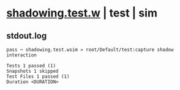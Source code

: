 # [shadowing.test.w](../../../../../examples/tests/valid/shadowing.test.w) | test | sim

## stdout.log
```log
pass ─ shadowing.test.wsim » root/Default/test:capture shadow interaction

Tests 1 passed (1)
Snapshots 1 skipped
Test Files 1 passed (1)
Duration <DURATION>
```

